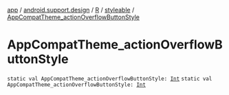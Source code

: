 [app](../../../index.md) / [android.support.design](../../index.md) / [R](../index.md) / [styleable](index.md) / [AppCompatTheme_actionOverflowButtonStyle](.)

# AppCompatTheme_actionOverflowButtonStyle

`static val AppCompatTheme_actionOverflowButtonStyle: `[`Int`](https://kotlinlang.org/api/latest/jvm/stdlib/kotlin/-int/index.html)
`static val AppCompatTheme_actionOverflowButtonStyle: `[`Int`](https://kotlinlang.org/api/latest/jvm/stdlib/kotlin/-int/index.html)